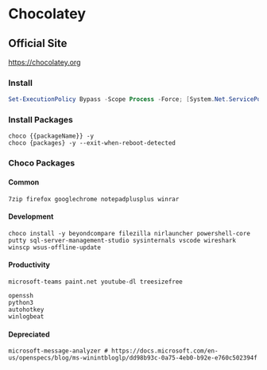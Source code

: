 # Chocolatey
## Official Site
https://chocolatey.org
### Install
```PowerShell
Set-ExecutionPolicy Bypass -Scope Process -Force; [System.Net.ServicePointManager]::SecurityProtocol = [System.Net.ServicePointManager]::SecurityProtocol -bor 3072; iex ((New-Object System.Net.WebClient).DownloadString('https://chocolatey.org/install.ps1'))
```
### Install Packages
```
choco {{packageName}} -y
choco {packages} -y --exit-when-reboot-detected
```
### Choco Packages
#### Common
```
7zip firefox googlechrome notepadplusplus winrar
```
#### Development
```
choco install -y beyondcompare filezilla nirlauncher powershell-core putty sql-server-management-studio sysinternals vscode wireshark winscp wsus-offline-update
```
#### Productivity
```
microsoft-teams paint.net youtube-dl treesizefree
```
```
openssh
python3
autohotkey
winlogbeat
```
#### Depreciated
```
microsoft-message-analyzer # https://docs.microsoft.com/en-us/openspecs/blog/ms-winintbloglp/dd98b93c-0a75-4eb0-b92e-e760c502394f
```
